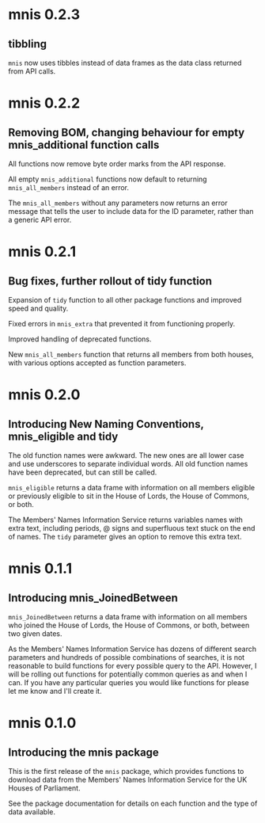 
# mnis 0.2.3

## tibbling

`mnis` now uses tibbles instead of data frames as the data class returned from API calls.

# mnis 0.2.2

## Removing BOM, changing behaviour for empty mnis_additional function calls

All functions now remove byte order marks from the API response.

All empty `mnis_additional` functions now default to returning `mnis_all_members` instead of an error.

The `mnis_all_members` without any parameters now returns an error message that tells the user to include data for the ID parameter, rather than a generic API error.


# mnis 0.2.1

## Bug fixes, further rollout of tidy function

Expansion of `tidy` function to all other package functions and improved speed and quality.

Fixed errors in `mnis_extra` that prevented it from functioning properly.

Improved handling of deprecated functions.

New `mnis_all_members` function that returns all members from both houses, with various options accepted as function parameters.


# mnis 0.2.0

## Introducing New Naming Conventions, mnis_eligible and tidy

The old function names were awkward. The new ones are all lower case and use underscores to separate individual words. All old function names have been deprecated, but can still be called.

`mnis_eligible` returns a data frame with information on all members eligible or previously eligible to sit in the House of Lords, the House of Commons, or both.

The Members' Names Information Service returns variables names with extra text, including periods, @ signs and superfluous text stuck on the end of names. The `tidy` parameter gives an option to remove this extra text.


# mnis 0.1.1

## Introducing mnis_JoinedBetween

`mnis_JoinedBetween` returns a data frame with information on all members who joined the House of Lords, the House of Commons, or both, between two given dates.

As the Members' Names Information Service has dozens of different search parameters and hundreds of possible combinations of searches, it is not reasonable to build functions for every possible query to the API. However, I will be rolling out functions for potentially common queries as and when I can. If you have any particular queries you would like functions for please let me know and I'll create it.


# mnis 0.1.0

## Introducing the mnis package

This is the first release of the `mnis` package, which provides functions to download data from the Members' Names Information Service for the UK Houses of Parliament.

See the package documentation for details on each function and the type of data available.
